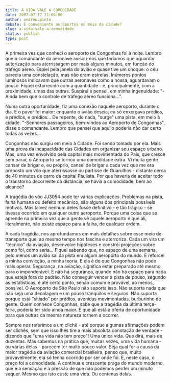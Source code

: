 ```yaml
---
title: A VIDA VALE A COMODIDADE
date: 2007-07-17 21:00:00
author: andrew.pinto
debate: É conveniente aeroportos no meio da cidade?
slug: a-vida-vale-a-comodidade
status: publish 
type: post
---
```


A primeira vez que conheci o aeroporto de Congonhas foi à noite. Lembro que o comandante da aeronave avisou-nos que teríamos que aguardar autorização para aterrissagem por mais alguns minutos, em função do tráfego aéreo. Espiei pela janela do avião e quase tive um choque: o céu parecia uma constelação, mas não eram estrelas. Inúmeros pontos luminosos indicavam que outras aeronaves como a nossa, aguardavam o pouso. Fiquei estarrecido com a quantidade - e, principalmente, com a proximidade, umas das outras. Suspirei e pensei, em minha ingenuidade: "-Ainda bem que o controle de tráfego aéreo funciona...".  

  

Numa outra oportunidade, fiz uma conexão naquele aeroporto, durante o dia. E o pavor foi maior: enquanto o avião descia, eu só enxergava prédios, e prédios, e prédios... De repente, do nada, "surge" uma pista, em meio à cidade. "-Senhores passageiros, bem-vindos ao Aeroporto de Congonhas", disse o comandante. Lembro que pensei que aquilo poderia não dar certo todas as vezes...   

  

Congonhas não surgiu em meio à Cidade. Foi sendo tomado por ela. Mais uma prova da incapacidade das Cidades em organizar seu espaço urbano. Mas, uma vez envolvido pela capital mais movimentada do País, que cresce sem parar, o Aeroporto se tornou uma comodidade extra. Vi muita gente cansar de brigar e, eu próprio, cansei de brigar a cada vez que me era proposto um vôo que aterrissasse ou partisse de Guarulhos - distante cerca de 40 minutos de carro da capital Paulista. Por que haveria de aceitar todo o transtorno decorrente da distância, se havia a comodidade, bem ao alcance?  

  

A tragédia do vôo JJ3054 pode ter várias explicações. Problemas na pista, falha humana ou defeito mecânico, são alguns dos principais possíveis motivos. Mas talvez nenhum deles fosse definitivo - e tão trágico - se tivesse ocorrido em qualquer outro aeroporto. Porque uma coisa que se aprende na primeira vez que a gente vê aquele aeroporto é que ali, literalmente, não existe espaço para a falha, de qualquer ordem.   

  

A cada tragédia, nos aprofundamos em mais detalhes sobre esse meio de transporte que, ao mesmo tempo nos fascina e aterroriza. Cada um vira um "técnico" da aviação, desenvolve hipóteses e constrói projeções sobre como foi, como seria... Fiquei sabendo que, no espaço de uma semana, pelo menos um avião sai da pista em algum aeroporto do mundo. E reforcei a minha convicção, a minha teoria. E ela é de que Congonhas não pode mais operar. Segurança, na aviação, significa estar preparado até mesmo para o imponderável. E não há segurança, quando não há espaço para nada que esteja fora do padrão. Não conseguir vencer a pista de pouso, segundo as estatísticas, é até certo ponto, senão comum e provável, ao menos, possível. O Aeroporto de São Paulo não suporta isso. Não suporta nada que não seja uma decolagem e um pouso tranqüilos e seguros. Não suporta porque está "sitiado" por prédios, avenidas movimentadas, burburinho de gente. Quem conhece Congonhas, sabe que a tragédia da última terça-feira, poderia ter sido ainda maior. E que ali está a oferta de oportunidade para que outras da mesma natureza tornem a ocorrer.  

  

Sempre nos referimos a um clichê - até porque algumas afirmações podem ser clichês, sem que isso lhes tire a mais absoluta conotação de verdade - dizendo que "uma vida não tem preço"! Uma única vida. Que dirá, mais de duzentas. Mas sabemos na prática que, muitas vezes, uma vida humana - ou várias delas - parecem ter muito pouco valor. Seja qual for a causa da maior tragédia da aviação comercial brasileira, penso que, muito provavelmente, ela só tenha ocorrido por ser onde foi. E, neste caso, o preço foi a comodidade. A contínua e crescente praga do mundo moderno, que é a sensação e a pressão de que não podemos perder um minuto sequer. Mesmo que isto custe uma vida. Ou centenas delas.
